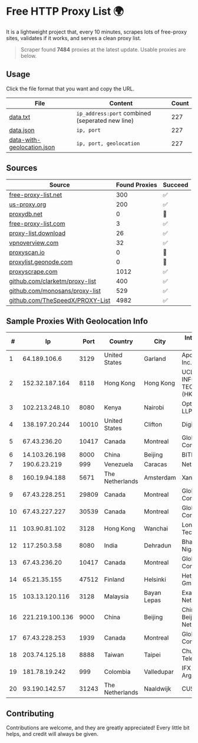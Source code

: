
# Free HTTP Proxy List 🌍

It is a lightweight project that, every 10 minutes, scrapes lots of free-proxy sites, validates if it works, and serves a clean proxy list.


> Scraper found **7484** proxies at the latest update. Usable proxies are below.

## Usage

Click the file format that you want and copy the URL.


|File|Content|Count|
|----|-------|-----|
|[data.txt](https://raw.githubusercontent.com/themiralay/Proxy-List-World/master/data.txt)|`ip_address:port` combined (seperated new line)|227|
|[data.json](https://raw.githubusercontent.com/themiralay/Proxy-List-World/master/data.json)|`ip, port`|227|
|[data-with-geolocation.json](https://raw.githubusercontent.com/themiralay/Proxy-List-World/master/data-with-geolocation.json)|`ip, port, geolocation`|227|

## Sources

|Source|Found Proxies|Succeed|
|------|-------------|-------|
|[free-proxy-list.net](https://free-proxy-list.net)|300|✅|
|[us-proxy.org](https://www.us-proxy.org)|200|✅|
|[proxydb.net](http://proxydb.net)|0|🚫|
|[free-proxy-list.com](https://free-proxy-list.com/?page=&port=&type%5B%5D=http&type%5B%5D=https&up_time=0&search=Search)|3|✅|
|[proxy-list.download](https://www.proxy-list.download/HTTP)|26|✅|
|[vpnoverview.com](https://vpnoverview.com/privacy/anonymous-browsing/free-proxy-servers)|32|✅|
|[proxyscan.io](https://www.proxyscan.io)|0|🚫|
|[proxylist.geonode.com](https://proxylist.geonode.com/api/proxy-list?limit=300&page=1&sort_by=lastChecked&sort_type=desc&protocols=http,https)|0|🚫|
|[proxyscrape.com](https://api.proxyscrape.com/v2/?request=displayproxies&protocol=http&timeout=10000&country=all&ssl=all&anonymity=all)|1012|✅|
|[github.com/clarketm/proxy-list](https://raw.githubusercontent.com/clarketm/proxy-list/master/proxy-list-raw.txt)|400|✅|
|[github.com/monosans/proxy-list](https://raw.githubusercontent.com/monosans/proxy-list/main/proxies/http.txt)|529|✅|
|[github.com/TheSpeedX/PROXY-List](https://raw.githubusercontent.com/TheSpeedX/PROXY-List/master/http.txt)|4982|✅|


## Sample Proxies With Geolocation Info

|#|Ip|Port|Country|City|Internet Service Provider|
|-|--|----|-------|----|-------------------------|
|1|64.189.106.6|3129|United States|Garland|Apogee Telecom Inc.|
|2|152.32.187.164|8118|Hong Kong|Hong Kong|UCLOUD INFORMATION TECHNOLOGY (HK) LIMITED|
|3|102.213.248.10|8080|Kenya|Nairobi|Optinode Group LLP|
|4|138.197.20.244|10010|United States|Clifton|DigitalOcean, LLC|
|5|67.43.236.20|10417|Canada|Montreal|GloboTech Communications|
|6|14.103.26.198|8000|China|Beijing|BITNET|
|7|190.6.23.219|999|Venezuela|Caracas|Net Uno|
|8|160.19.94.188|5671|The Netherlands|Amsterdam|Xantho UAB|
|9|67.43.228.251|29809|Canada|Montreal|GloboTech Communications|
|10|67.43.227.227|30539|Canada|Montreal|GloboTech Communications|
|11|103.90.81.102|3128|Hong Kong|Wanchai|Lonlife Technology Co.|
|12|117.250.3.58|8080|India|Dehradun|Bharat Sanchar Nigam Ltd|
|13|67.43.236.20|10417|Canada|Montreal|GloboTech Communications|
|14|65.21.35.155|47512|Finland|Helsinki|Hetzner Online GmbH|
|15|103.13.120.116|3128|Malaysia|Bayan Lepas|Exa Bytes Network Sdn.Bhd.|
|16|221.219.100.136|9000|China|Beijing|China Unicom Beijing Province Network|
|17|67.43.228.253|1939|Canada|Montreal|GloboTech Communications|
|18|203.74.125.18|8888|Taiwan|Taipei|Chunghwa Telecom Co., Ltd.|
|19|181.78.19.242|999|Colombia|Valledupar|IFX Networks Argentina S.R.L|
|20|93.190.142.57|31243|The Netherlands|Naaldwijk|CUSTOMERPANEL|



## Contributing

Contributions are welcome, and they are greatly appreciated! Every
little bit helps, and credit will always be given.

